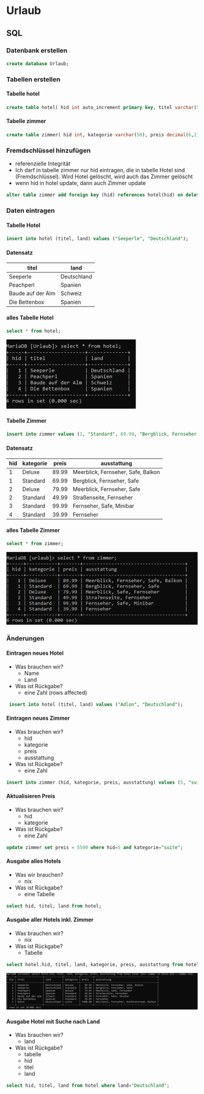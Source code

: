 # Urlaub
## SQL
### Datenbank erstellen
```sql
create database Urlaub;
```

### Tabellen erstellen
#### Tabelle hotel
```sql
create table hotel( hid int auto_increment primary key, titel varchar(50), land varchar(50));
```

#### Tabelle zimmer
```sql
create table zimmer( hid int, kategorie varchar(50), preis decimal(6,2), ausstattung varchar(200), primary key (hid, kategorie));
```

### Fremdschlüssel hinzufügen
+ referenzielle Integrität
+ Ich darf in tabelle zimmer nur hid eintragen, die in tabelle Hotel sind (Fremdschlüssel). Wird Hotel gelöscht, wird auch das Zimmer gelöscht
+ wenn hid in hotel update, dann auch Zimmer update
```sql
alter table zimmer add foreign key (hid) references hotel(hid) on delete cascade on update cascade;
```

### Daten eintragen
#### Tabelle Hotel
```sql
insert into hotel (titel, land) values ("Seeperle", "Deutschland");
```
#### Datensatz
|titel|land|
|---|---|
|Seeperle|Deutschland|
|Peachperl|Spanien|
|Baude auf der Alm|Schweiz|
|Die Bettenbox|Spanien|

#### alles Tabelle Hotel
```sql
select * from hotel;
```
![Alt text](./img/abfrageHotel.PNG)

#### Tabelle Zimmer
```sql
insert into zimmer values (1, "Standard", 69.99, "Bergblick, Fernseher, Safe");
```

#### Datensatz
|hid|kategorie|preis|ausstattung|
|---|---|---|---|
|1|Deluxe|89.99|Meerblick, Fernseher, Safe, Balkon|
|1|Standard|69.99|Bergblick, Fernseher, Safe|
|2|Deluxe|79.99|Meerblick, Fernseher, Safe|
|2|Standard|49.99|Straßenseite, Fernseher|
|3|Standard|99.99|Fernseher, Safe, Minibar|
|4|Standard|39.99|Fernseher|

#### alles Tabelle Zimmer
```sql
select * from zimmer;
```
![Alt text](./img/abfrageZimmer.PNG)

### Änderungen
#### Eintragen neues Hotel
+ Was brauchen wir?
    + Name
    + Land
+ Was ist Rückgabe?
    + eine Zahl (rows affected)

```sql
 insert into hotel (titel, land) values ("Adlon", "Deutschland");
```
#### Eintragen neues Zimmer
+ Was brauchen wir?
    + hid
    + kategorie
    + preis
    + ausstattung
+ Was ist Rückgabe?
    + eine Zahl

```sql
insert into zimmer (hid, kategorie, preis, ausstattung) values (5, "suite", 129.99, "Whirlpool, Fernseher, Konferenzraum, Balkon");
```

#### Aktualisieren Preis
+ Was brauchen wir?
    + hid
    + kategorie
+ Was ist Rückgabe?
    + eine Zahl

```sql
update zimmer set preis = 5500 where hid=5 and kategorie="suite";
```

#### Ausgabe alles Hotels
+ Was wir brauchen?
    + nix
+ Was ist Rückgabe?
    + eine Tabelle

```sql
select hid, titel, land from hotel;
```

#### Ausgabe aller Hotels inkl. Zimmer
+ Was brauchen wir?
    + nix
+ Was ist Rückgabe?
    + Tabelle

```sql
select hotel.hid, titel, land, kategorie, preis, ausstattung from hotel inner join zimmer on hotel.hid = zimmer.hid;
```
![Alt text](./img/innerJoin.PNG)

#### Ausgabe Hotel mit Suche nach Land
+ Was brauchen wir?
    + land
+ Was ist Rückgabe?
    + tabelle
    + hid 
    + titel 
    + land 

```sql
select hid, titel, land from hotel where land="Deutschland";
```